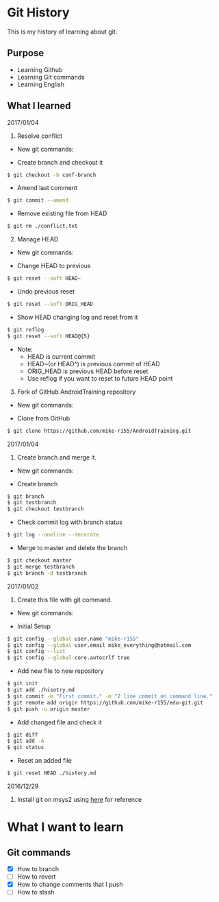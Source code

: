 # Git History
This is my history of learning about git.


## Purpose
- Learning Github
- Learning Git commands
- Learning English


## What I learned

2017/01/04

1. Resolve conflict
- New git commands:

 - Create branch and checkout it
```bash
$ git checkout -b conf-branch
```

 - Amend last comment
```bash
$ git commit --amend
```

 - Remove existing file from HEAD
```bash
$ git rm ./conflict.txt
```

2. Manage HEAD
- New git commands:

 - Change HEAD to previous
```bash
$ git reset --soft HEAD~
```

 - Undo previous reset
```bash
$ git reset --soft ORIG_HEAD
```

 - Show HEAD changing log and reset from it
```bash
$ git reflog
$ git reset --soft HEAD@{5}
```

 - Note:
   - HEAD is current commit
   - HEAD~(or HEAD^) is previous commit of HEAD
   - ORIG_HEAD is previous HEAD before reset
   - Use reflog if you want to reset to future HEAD point

3. Fork of GitHub AndroidTraining repository
- New git commands:

 - Clone from GitHub
```bash
$ git clone https://github.com/mike-r155/AndroidTraining.git
```

2017/01/04

1. Create branch and merge it.
- New git commands:

 - Create branch
```bash
$ git branch
$ git testbranch
$ git checkout testbranch
```

 - Check commit log with branch status
```bash
$ git log --oneline --decorate
```

 - Merge to master and delete the branch
```bash
$ git checkout master
$ git merge testbranch
$ git branch -d testbranch
```

2017/01/02

1. Create this file with git command.
- New git commands:

 - Initial Setup
```bash
$ git config --global user.name "mike-r155"
$ git config --global user.email mike_everything@hotmail.com
$ git config --list
$ git config --global core.autocrlf true
```

 - Add new file to new repository
```bash
$ git init
$ git add ./hisotry.md
$ git commit -m "First commit." -m "2 line commit on command line."
$ git remote add origin https://github.com/mike-r155/edu-git.git
$ git push -u origin master
```

 - Add changed file and check it
```bash
$ git diff
$ git add -A
$ git status
```

 - Reset an added file
```bash
$ git reset HEAD ./history.md
```

2016/12/29

1. Install git on msys2 using [here](https://opcdiary.net/?p=29536) for reference

# What I want to learn

## Git commands
- [x] How to branch
- [ ] How to revert
- [x] How to change comments that I push
- [ ] How to stash